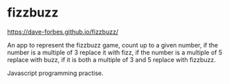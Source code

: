 # fizzbuzz

https://dave-forbes.github.io/fizzbuzz/

An app to represent the fizzbuzz game, count up to a given number, if the number is a multiple of 3 replace it with fizz, if the number is a multiple of 5 replace with buzz, if it is both a multiple of 3 and 5 replace with fizzbuzz. 

Javascript programming practise.
